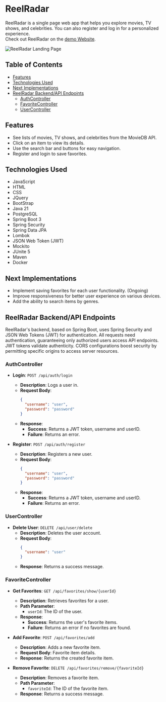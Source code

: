 # ReelRadar

ReelRadar is a single page web app that helps you explore movies, TV shows, and celebrities. You can also register and log in for a personalized experience.  
Check out ReelRadar on the [demo Website](https://miguelcardoso19.github.io/ReelRadar/#/).

![ReelRadar Landing Page](https://github.com/MiguelCardoso19/ReelRadar/blob/demo/landingpage.jpg)

## Table of Contents

- [Features](#features)
- [Technologies Used](#technologies-used)
- [Next Implementations](#next-implementations)
- [ReelRadar Backend/API Endpoints](#reelradar-backendapi-endpoints)
  - [AuthController](#authcontroller)
  - [FavoriteController](#favoritecontroller)
  - [UserController](#usercontroller)

## Features

- See lists of movies, TV shows, and celebrities from the MovieDB API.
- Click on an item to view its details.
- Use the search bar and buttons for easy navigation.
- Register and login to save favorites.

## Technologies Used

- JavaScript 
- HTML 
- CSS 
- JQuery 
- BootStrap 
- Java 21
- PostgreSQL
- Spring Boot 3
- Spring Security
- Spring Data JPA 
- Lombok
- JSON Web Token (JWT) 
- Mockito
- JUnite 5
- Maven
- Docker

## Next Implementations

- Implement saving favorites for each user functionality. (Ongoing)
- Improve responsiveness for better user experience on various devices.
- Add the ability to search items by genres.

## ReelRadar Backend/API Endpoints

ReelRadar's backend, based on Spring Boot, uses Spring Security and JSON Web Tokens (JWT) for authentication. All requests need authentication, guaranteeing only authorized users access API endpoints. JWT tokens validate authenticity. CORS configurations boost security by permitting specific origins to access server resources.

### AuthController

- **Login**: `POST /api/auth/login`
  - **Description**: Logs a user in.
  - **Request Body**:
    ```json
    {
      "username": "user",
      "password": "password"
    }
    ```
  - **Response**:
    - **Success**: Returns a JWT token, username and userID.
    - **Failure**: Returns an error.

- **Register**: `POST /api/auth/register`
  - **Description**: Registers a new user.
  - **Request Body**:
    ```json
    {
      "username": "user",
      "password": "password"
    }
    ```
  - **Response**:
    - **Success**: Returns a JWT token, username and userID.
    - **Failure**: Returns an error.
 
### UserController

- **Delete User**: `DELETE /api/user/delete`
  - **Description**: Deletes the user account.
  - **Request Body**:
    ```json
    {
      "username": "user"
    }
    ```
  - **Response**: Returns a success message.

### FavoriteController

- **Get Favorites**: `GET /api/favorites/show/{userId}`
  - **Description**: Retrieves favorites for a user.
  - **Path Parameter**:
    - `userId`: The ID of the user.
  - **Response**:
    - **Success**: Returns the user's favorite items.
    - **Failure**: Returns an error if no favorites are found.

- **Add Favorite**: `POST /api/favorites/add`
  - **Description**: Adds a new favorite item.
  - **Request Body**: Favorite item details.
  - **Response**: Returns the created favorite item.

- **Remove Favorite**: `DELETE /api/favorites/remove/{favoriteId}`
  - **Description**: Removes a favorite item.
  - **Path Parameter**:
    - `favoriteId`: The ID of the favorite item.
  - **Response**: Returns a success message.
